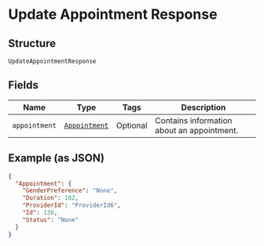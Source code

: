 
# Update Appointment Response

## Structure

`UpdateAppointmentResponse`

## Fields

| Name | Type | Tags | Description |
|  --- | --- | --- | --- |
| `appointment` | [`Appointment`](../../doc/models/appointment.md) | Optional | Contains information about an appointment. |

## Example (as JSON)

```json
{
  "Appointment": {
    "GenderPreference": "None",
    "Duration": 182,
    "ProviderId": "ProviderId6",
    "Id": 136,
    "Status": "None"
  }
}
```

